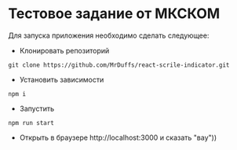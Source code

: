 # Тестовое задание от МКСКОМ
Для запуска приложения необходимо сделать следующее:
- Клонировать репозиторий
```
git clone https://github.com/MrDuffs/react-scrile-indicator.git
```
- Установить зависимости
```
npm i
```
- Запустить
```
npm run start
```
- Открыть в браузере http://localhost:3000 и сказать "вау"))

